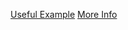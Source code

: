 
[Useful Example](https://github.com/jorgeacetozi/ebook-chat-app-spring-websocket-cassandra-redis-rabbitmq)
[More Info](https://medium.com/yildiztech/scaling-real-time-communication-unleashing-the-potential-with-spring-websocket-and-rabbitmq-99e69b8c1a89)
